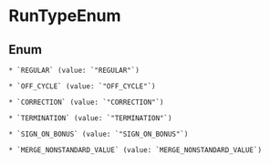 
# RunTypeEnum

## Enum


    * `REGULAR` (value: `"REGULAR"`)

    * `OFF_CYCLE` (value: `"OFF_CYCLE"`)

    * `CORRECTION` (value: `"CORRECTION"`)

    * `TERMINATION` (value: `"TERMINATION"`)

    * `SIGN_ON_BONUS` (value: `"SIGN_ON_BONUS"`)

    * `MERGE_NONSTANDARD_VALUE` (value: `MERGE_NONSTANDARD_VALUE`)


